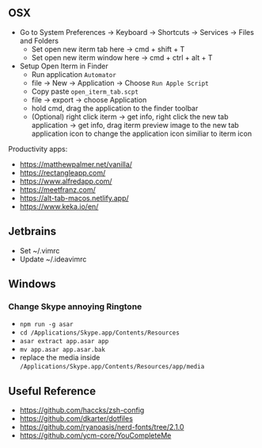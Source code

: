 
## OSX
- Go to System Preferences -> Keyboard -> Shortcuts -> Services -> Files and Folders
    - Set open new iterm tab here -> cmd + shift + T
    - Set open new iterm window here -> cmd + ctrl + alt + T
- Setup Open Iterm in Finder 
    - Run application `Automator`
    - file -> New -> Application -> Choose `Run Apple Script`
    - Copy paste `open_iterm_tab.scpt`
    - file -> export -> choose Application
    - hold cmd, drag the application to the finder toolbar
    - (Optional) right click iterm -> get info, right click the new tab application -> get info, drag iterm preview image to the new tab application icon to change the application icon similiar to iterm icon

Productivity apps:
- https://matthewpalmer.net/vanilla/
- https://rectangleapp.com/
- https://www.alfredapp.com/
- https://meetfranz.com/
- https://alt-tab-macos.netlify.app/
- https://www.keka.io/en/


## Jetbrains 
- Set ~/.vimrc
- Update ~/.ideavimrc

## Windows
### Change Skype annoying Ringtone
- `npm run -g asar`
- `cd /Applications/Skype.app/Contents/Resources`
- `asar extract app.asar app`
- `mv app.asar app.asar.bak`
- replace the media inside `/Applications/Skype.app/Contents/Resources/app/media`


## Useful Reference

- https://github.com/haccks/zsh-config
- https://github.com/dkarter/dotfiles
- https://github.com/ryanoasis/nerd-fonts/tree/2.1.0
- https://github.com/ycm-core/YouCompleteMe
